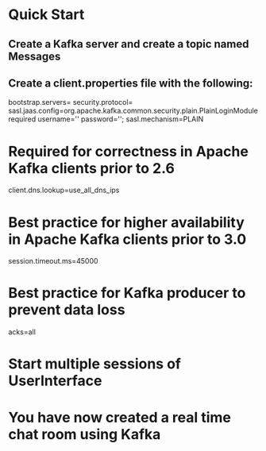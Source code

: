 # Quick Start

## Create a Kafka server and create a topic named Messages
## Create a client.properties file with the following: 

bootstrap.servers=
security.protocol=
sasl.jaas.config=org.apache.kafka.common.security.plain.PlainLoginModule required username='' password='';
sasl.mechanism=PLAIN

# Required for correctness in Apache Kafka clients prior to 2.6
client.dns.lookup=use_all_dns_ips

# Best practice for higher availability in Apache Kafka clients prior to 3.0
session.timeout.ms=45000

# Best practice for Kafka producer to prevent data loss
acks=all

# Start multiple sessions of UserInterface

# You have now created a real time chat room using Kafka
